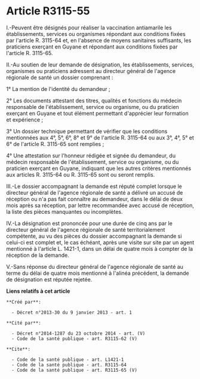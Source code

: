 # Article R3115-55

I.-Peuvent être désignés pour réaliser la vaccination antiamarile les établissements, services ou organismes répondant aux
conditions fixées par l'article R. 3115-64 et, en l'absence de moyens sanitaires suffisants, les praticiens exerçant en
Guyane et répondant aux conditions fixées par l'article R. 3115-65.

II.-Au soutien de leur demande de désignation, les établissements, services, organismes ou praticiens adressent au directeur
général de l'agence régionale de santé un dossier comprenant : 

1° La mention de l'identité du demandeur ; 

2° Les documents attestant des titres, qualités et fonctions du médecin responsable de l'établissement, service ou organisme,
ou du praticien exerçant en Guyane et tout élément permettant d'apprécier leur formation et expérience ; 

3° Un dossier technique permettant de vérifier que les conditions mentionnées aux 4°, 5°, 6°, 8° et 9° de l'article R.
3115-64 ou aux 3°, 4°, 5° et 6° de l'article R. 3115-65 sont remplies ; 

4° Une attestation sur l'honneur rédigée et signée du demandeur, du médecin responsable de l'établissement, service ou
organisme, ou du praticien exerçant en Guyane, indiquant que les autres critères mentionnés aux articles R. 3115-64 ou R.
3115-65 sont ou seront remplis. 

III.-Le dossier accompagnant la demande est réputé complet lorsque le directeur général de l'agence régionale de santé a
délivré un accusé de réception ou n'a pas fait connaître au demandeur, dans le délai de deux mois après sa réception, par
lettre recommandée avec accusé de réception, la liste des pièces manquantes ou incomplètes. 

IV.-La désignation est prononcée pour une durée de cinq ans par le directeur général de l'agence régionale de santé
territorialement compétente, au vu des pièces du dossier accompagnant la demande si celui-ci est complet et, le cas échéant,
après une visite sur site par un agent mentionné à l'article L. 1421-1, dans un délai de quatre mois à compter de la
réception de la demande. 

V.-Sans réponse du directeur général de l'agence régionale de santé au terme du délai de quatre mois mentionné à l'alinéa
précédent, la demande de désignation est réputée rejetée.

**Liens relatifs à cet article**

	**Créé par**:

	  - Décret n°2013-30 du 9 janvier 2013 - art. 1

	**Cité par**:

	  - Décret n°2014-1287 du 23 octobre 2014 - art. (V)
	  - Code de la santé publique - art. R3115-62 (V)

	**Cite**:

	  - Code de la santé publique - art. L1421-1
	  - Code de la santé publique - art. R3115-64
	  - Code de la santé publique - art. R3115-65 (V)

